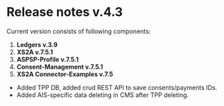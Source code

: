 # Release notes v.4.3

Current version consists of following components:

1. **Ledgers v.3.9**
2. **XS2A v.7.5.1**
3. **ASPSP-Profile v.7.5.1**
4. **Consent-Management v.7.5.1**
5. **XS2A Connector-Examples v.7.5**

- Added TPP DB, added crud REST API to save consents/payments IDs.
- Added AIS-specific data deleting in CMS after TPP deleting.
